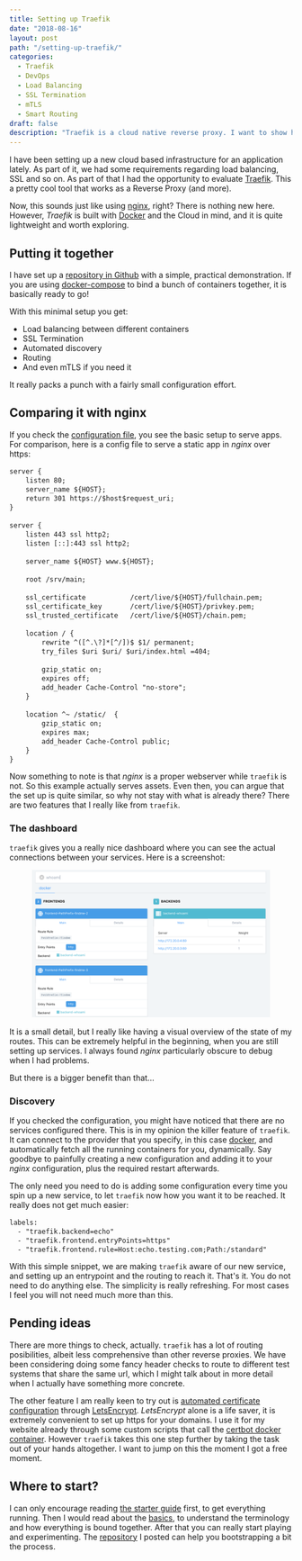 ```yaml
---
title: Setting up Traefik
date: "2018-08-16"
layout: post
path: "/setting-up-traefik/"
categories:
  - Traefik
  - DevOps
  - Load Balancing
  - SSL Termination
  - mTLS
  - Smart Routing
draft: false
description: "Traefik is a cloud native reverse proxy. I want to show how to do load balancing, SSL termination, routing and Mutual TLS with it"
---
```


I have been setting up a new cloud based infrastructure for an application lately. As part of it, we had some requirements regarding load balancing, SSL and so on. As part of that I had the opportunity to evaluate [Traefik](https://traefik.io/). This a pretty cool tool that works as a Reverse Proxy (and more).

Now, this sounds just like using [nginx](https://www.nginx.com/), right? There is nothing new here. However, _Traefik_ is built with [Docker](https://www.docker.com/) and the Cloud in mind, and it is quite lightweight and worth exploring.

<!--more-->

## Putting it together

I have set up a [repository in Github](https://github.com/sirech/traefik-test) with a simple, practical demonstration. If you are using [docker-compose](https://docs.docker.com/compose/) to bind a bunch of containers together, it is basically ready to go!

With this minimal setup you get:

- Load balancing between different containers
- SSL Termination
- Automated discovery
- Routing
- And even mTLS if you need it

It really packs a punch with a fairly small configuration effort.

## Comparing it with nginx

If you check the [configuration file](https://github.com/sirech/traefik-test/blob/master/traefik/traefik.toml), you see the basic setup to serve apps. For comparison, here is a config file to serve a static app in _nginx_ over https:

```
server {
    listen 80;
    server_name ${HOST};
    return 301 https://$host$request_uri;
}

server {
    listen 443 ssl http2;
    listen [::]:443 ssl http2;

    server_name ${HOST} www.${HOST};

    root /srv/main;

    ssl_certificate           /cert/live/${HOST}/fullchain.pem;
    ssl_certificate_key       /cert/live/${HOST}/privkey.pem;
    ssl_trusted_certificate   /cert/live/${HOST}/chain.pem;

    location / {
        rewrite ^([^.\?]*[^/])$ $1/ permanent;
        try_files $uri $uri/ $uri/index.html =404;

        gzip_static on;
        expires off;
        add_header Cache-Control "no-store";
    }

    location ^~ /static/  {
        gzip_static on;
        expires max;
        add_header Cache-Control public;
    }
}
```

Now something to note is that _nginx_ is a proper webserver while `traefik` is not. So this example actually serves assets. Even then, you can argue that the set up is quite similar, so why not stay with what is already there? There are two features that I really like from `traefik`.

### The dashboard

`traefik` gives you a really nice dashboard where you can see the actual connections between your services. Here is a screenshot:

<figure class="figure">
  <img src="./images/traefik.png" alt="Traefik's Dashboard" />
</figure>

It is a small detail, but I really like having a visual overview of the state of my routes. This can be extremely helpful in the beginning, when you are still setting up services. I always found _nginx_ particularly obscure to debug when I had problems.

But there is a bigger benefit than that...

### Discovery

If you checked the configuration, you might have noticed that there are no services configured there. This is in my opinion the killer feature of `traefik`. It can connect to the provider that you specify, in this case [docker](https://docs.traefik.io/configuration/backends/docker/), and automatically fetch all the running containers for you, dynamically. Say goodbye to painfully creating a new configuration and adding it to your _nginx_ configuration, plus the required restart afterwards.

The only need you need to do is adding some configuration every time you spin up a new service, to let `traefik` now how you want it to be reached. It really does not get much easier:

```
labels:
  - "traefik.backend=echo"
  - "traefik.frontend.entryPoints=https"
  - "traefik.frontend.rule=Host:echo.testing.com;Path:/standard"
```

With this simple snippet, we are making `traefik` aware of our new service, and setting up an entrypoint and the routing to reach it. That's it. You do not need to do anything else. The simplicity is really refreshing. For most cases I feel you will not need much more than this.

## Pending ideas

There are more things to check, actually. `traefik` has a lot of routing posibilities, albeit less comprehensive than other reverse proxies. We have been considering doing some fancy header checks to route to different test systems that share the same url, which I might talk about in more detail when I actually have something more concrete.

The other feature I am really keen to try out is [automated certificate configuration](https://docs.traefik.io/configuration/acme/) through [LetsEncrypt](https://letsencrypt.org/). _LetsEncrypt_ alone is a life saver, it is extremely convenient to set up https for your domains. I use it for my website already through some custom scripts that call the [certbot docker container](https://hub.docker.com/r/certbot/certbot/). However `traefik` takes this one step further by taking the task out of your hands altogether. I want to jump on this the moment I got a free moment.

## Where to start?

I can only encourage reading [the starter guide](https://docs.traefik.io/) first, to get everything running. Then I would read about the [basics](https://docs.traefik.io/basics/), to understand the terminology and how everything is bound together. After that you can really start playing and experimenting. The [repository](https://github.com/sirech/traefik-test) I posted can help you bootstrapping a bit the process.


